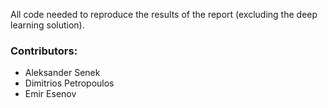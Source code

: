 All code needed to reproduce the results of the report (excluding the deep learning solution).

### Contributors:
- Aleksander Senek
- Dimitrios Petropoulos
- Emir Esenov 

